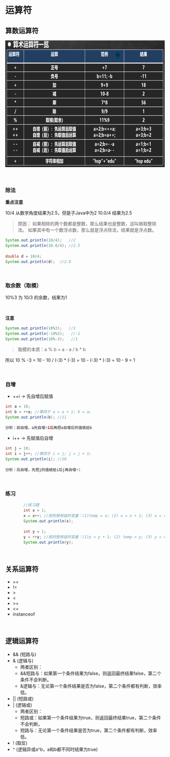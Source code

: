 # 运算符

## 算数运算符
<img width = '800' height ='400' src ="../image\算数运算符.png"/>



<br>

<br>

<br>


### 除法

**重点注意**

10/4 从数学角度结果为2.5，但是子Java中为2
10.0/4 结果为2.5

>原因：
如果相除的两个数都是整数，那么结果也是整数，这叫做取整除法。
如果其中有一个数浮点数，那么就是浮点除法，结果就是浮点数。

```java
System.out.println(10/4);   //2
System.out.println(10.0/4); //2.5
		
double d = 10/4;
System.out.println(d);  //2.0
```

<br>

### 取余数（取模）
10%3 为 10/3 的余数，结果为1

<br>

**注意**

```java
System.out.println(10%3);   //1
System.out.println(-10%3);   //-1
System.out.println(10%-3);   //1
```

>取模的本质：a % b = a - a / b * b

所以 10 % -3 = 10 - 10 / (-3) * (-3) = 10 - (-3) * (-3) =  10 - 9 = 1

<br>

### 自增

- ++i -> 先自增后赋值

```java
int a = 10;
int b = ++a; //等同于 a = a + 1; b = a;
System.out.println(b); //11

分析：前自增，a先自增+1后再把a自增后的值赋给b
```

- i++ -> 先赋值后自增

```java
int j = 10;
int i = j++; //等同于 i = j; j = j + 1;
System.out.println(i); //10

分析：后自增，先把j的值赋给i后j再自增+1
```

<br>

### 练习
```java
        //练习题
		int x = 1;
		x = x++; //规则使用临时变量：(1)temp = x; (2) x = x + 1; (3) x = temp;
		System.out.println(x);
		
		int y = 1;
		y = ++y; //规则使用临时变量：(1)y = y + 1; (2) temp = y; (3) y = temp;
		System.out.println(y);
```

<br>


## 关系运算符

- ==
- !=
- &gt;
- &lt;
- &gt;=
- &lt;=
- instanceof

<br>

## 逻辑运算符

- && (短路与)
- & (逻辑与)
    - 两者区别：
    - &&短路与：如果第一个条件结果为false，则返回最终结果false，第二个条件不会判断。
    - &逻辑与：无论第一个条件结果是否为false，第二个条件都有判断，效率低。
- || (短路或)
- | (逻辑或)
    - 两者区别：
    - 短路或：如果第一个条件结果为true，则返回最终结果true，第二个条件不会判断。
    - 短路与：无论第一个条件结果是否为true，第二个条件都有判断，效率低。
- ! (取反)
- ^ (逻辑异或a^b，a和b都不同时结果为true)


